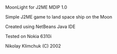 MoonLight for J2ME MDIP 1.0

Simple J2ME game to land space ship on the Moon

Created using NetBeans Java IDE

Tested on Nokia 6310i

Nikolay Klimchuk (C) 2002
